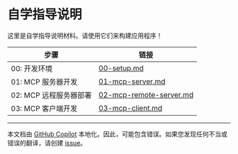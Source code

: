 # 自学指导说明

这里是自学指导说明材料。请使用它们来构建应用程序！

| 步骤                              | 链接                                                  |
|-----------------------------------|-------------------------------------------------------|
| 00: 开发环境                      | [00-setup.md](./00-setup.md)                         |
| 01: MCP 服务器开发                | [01-mcp-server.md](./01-mcp-server.md)               |
| 02: MCP 远程服务器部署            | [02-mcp-remote-server.md](./02-mcp-remote-server.md) |
| 03: MCP 客户端开发                | [03-mcp-client.md](./03-mcp-client.md)               |

---

本文档由 [GitHub Copilot](https://docs.github.com/copilot/about-github-copilot/what-is-github-copilot) 本地化。因此，可能包含错误。如果您发现任何不当或错误的翻译，请创建 [issue](../../../../../issues)。